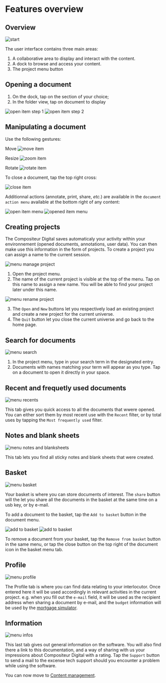 # Features overview

## Overview

![start](img/use_empy.jpg)

The user interface contains three main areas:

1. A collaborative area to display and interact with the content.
2. A dock to browse and access your content. 
3. The project menu button  

## Opening a document

1. On the dock, tap on the section of your choice;
2. In the folder view, tap on document to display

![open item step 1](img/open_item_1.jpg)
![open item step 2](img/open_item_2.jpg)

## Manipulating a document

Use the following gestures:

Move ![move item](img/move.png)

Resize ![zoom item](img/pinch.png)

Rotate ![rotate item](img/rotate.png)

To close a document, tap the top right cross:

![close item](img/item_close.jpg)

 Additionnal actions (annotate, print, share, *etc.*) are available in the `document action menu` available at the bottom right of any content:

![open item menu](img/item_menu_button.jpg)
![opened item menu](img/item_menu_open.jpg)

## Creating projects

The Compositeur Digital saves automaticaly your activity within your environnement (opened documents, annotations, user data). You can then make use this information in the form of projects.
To create a project you can assign a name to the current session.

![menu manage project](img/menu_manage.jpg)

1. Open the project menu.
2. The name of the current project is visible at the top of the menu. Tap on this name to assign a new name. You will be able to find your project later under this name.

![menu rename project](img/menu_create.jpg)

3. The `Open` and `New` buttons let you respectively load an existing project and create a new project for the current universe.
4. The `Quit` button let you close the current universe and go back to the home page.

## Search for documents

![menu search](img/menu_search.jpg)

1. In the project menu, type in your search term in the designated entry.
2. Documents with names matching your term will appear as you type. Tap on a document to open it directly in your space.

## Recent and frequetly used documents
![menu recents](img/menu_recents.jpg)

This tab gives you quick access to all the documents that wwere opened. You can either sort them by most recent use with the `Recent` filter, or by total uses by tapping the `Most frequently used` filter.

## Notes and blank sheets
![menu notes and blanksheets](img/menu_notes.jpg)

This tab lets you find all sticky notes and blank sheets that were created.

## Basket
![menu basket](img/menu_basket.jpg)

Your basket is where you can store documents of interest. 
The `share` button will the let you share all the documents in the basket at the same time on a usb key, or by e-mail.

To add a document to the basket, tap the `Add to basket` button in the document menu.

![add to basket](img/item_menu_basket_add.jpg)
![add to basket](img/item_menu_basket_rm.jpg)

To remove a document from your basket, tap the `Remove from basket` button in the same menu, or tap the close button on the top right of the document icon in the basket menu tab.

## Profile
![menu profile](img/menu_profile.jpg)

The Profile tab is where you can find data relating to your interlocutor. Once entered here it will be used accordingly in relevant activities in the current project. e.g. when you fill out the `e-mail` field, it will be used as the recipient address when sharing a document by e-mail, and the `budget` information will be used by the [mortgage simulator](bank_simulator.md).

## Information
![menu infos](img/menu_infos.jpg)

This last tab gives out general information on the software.
You will also find there a link to this documentation, and a way of sharing with us your impressions about Compositeur Digital with a rating.
Tap the `Support` button to send a mail to the excense tech support should you encounter a problem while using the software.

You can now move to [Content management](manage_contents.md).
